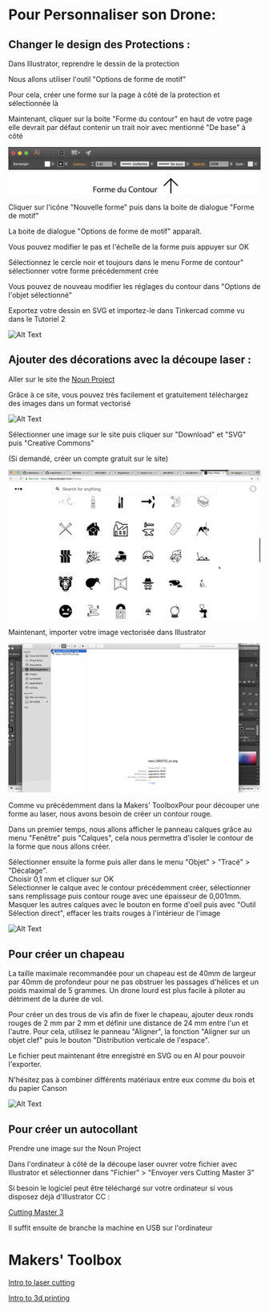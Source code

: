 # Pour Personnaliser son Drone:

## Changer le design des Protections :

Dans Illustrator, reprendre le dessin de la protection

Nous allons utiliser l'outil "Options de forme de motif"

Pour cela, créer une forme sur la page à côté de la protection et sélectionnée là

Maintenant, cliquer sur la boite "Forme du contour" en haut de votre page elle devrait par défaut contenir un trait noir avec mentionné "De base" à côté

<img src="Gifs3/Forme_de_contour.png">

Cliquer sur l'icône "Nouvelle forme" puis dans la boite de dialogue "Forme de motif"

La boite de dialogue "Options de forme de motif" apparaît.

Vous pouvez modifier le pas et l'échelle de la forme puis appuyer sur OK

Sélectionnez le cercle noir et toujours dans le menu Forme de contour" sélectionner votre forme précédemment crée

Vous pouvez de nouveau modifier les réglages du contour dans "Options de l'objet sélectionné"

Exportez votre dessin en SVG et importez-le dans Tinkercad comme vu dans le Tutoriel 2

![Alt Text](Gifs3/01.gif)


## Ajouter des décorations avec la découpe laser :

Aller sur le site the [Noun Project](https://thenounproject.com)

Grâce à ce site, vous pouvez très facilement et gratuitement téléchargez des images dans un format vectorisé

![Alt Text](Gifs3/02.gif)

Sélectionner une image sur le site puis cliquer sur "Download" et "SVG" puis "Creative Commons"

(Si demandé, créer un compte gratuit sur le site)

![Alt Text](Gifs3/03.gif)

Maintenant, importer votre image vectorisée dans Illustrator

![Alt Text](Gifs3/04.gif)

Comme vu précédemment dans la Makers' ToolboxPour pour découper une forme au laser, nous avons besoin de créer un contour rouge. 

Dans un premier temps, nous allons afficher le panneau calques grâce au menu "Fenêtre" puis "Calques", cela nous permettra d'isoler le contour de la forme que nous allons créer. 

Sélectionner ensuite la forme puis aller dans le menu "Objet" > "Tracé" > "Décalage".  
Choisir 0,1 mm et cliquer sur OK  
Sélectionner le calque avec le contour précédemment créer, sélectionner sans remplissage puis contour rouge avec une épaisseur de 0,001mm.
Masquer les autres calques avec le bouton en forme d'oeil puis avec "Outil Sélection direct", effacer les traits rouges à l'intérieur de l'image

![Alt Text](Gifs3/05.gif)

## Pour créer un chapeau

La taille maximale recommandée pour un chapeau est de 40mm de largeur par 40mm de profondeur pour ne pas obstruer les passages d'hélices et un poids maximal de 5 grammes. Un drone lourd est plus facile à piloter au détriment de la durée de vol.

Pour créer un des trous de vis afin de fixer le chapeau, ajouter deux ronds rouges de 2 mm par 2 mm et définir une distance de 24 mm entre l'un et l'autre.
Pour cela, utilisez le panneau "Aligner", la fonction "Aligner sur un objet clef" puis le bouton "Distribution verticale de l'espace".  

Le fichier peut maintenant être enregistré en SVG ou en AI pour pouvoir l'exporter.

N'hésitez pas à combiner différents matériaux entre eux comme du bois et du papier Canson

![Alt Text](Gifs3/06.gif)

## Pour créer un autocollant

Prendre une image sur the Noun Project 

Dans l'ordinateur à côté de la découpe laser ouvrer votre fichier avec Illustrator et sélectionner dans "Fichier" > "Envoyer vers Cutting Master 3"

Si besoin le logiciel peut être téléchargé sur votre ordinateur si vous disposez déjà d'Illustrator CC :

[Cutting Master 3](http://ankersmit.fr/telechargement_decoupe_ce5000.html)

Il suffit ensuite de branche la machine en USB sur l'ordinateur 

# Makers' Toolbox

[Intro to laser cutting](https://youtu.be/T_0pDgfpme8?list=PL_t1-MryummxwZb7xBvnf4TLlFhXNdn7D)

[Intro to 3d printing](https://youtu.be/FzPWmxMxMAc?list=PL_t1-MryummxwZb7xBvnf4TLlFhXNdn7D)
